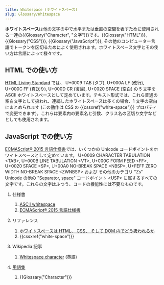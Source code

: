 ```yaml
---
title: Whitespace (ホワイトスペース)
slug: Glossary/Whitespace
---
```


**ホワイトスペース**は他の文字の中で水平または垂直の空間を表すために使用される一連の{{Glossary("Character", "文字")}}です。{{Glossary("HTML")}}, {{Glossary("CSS")}}, {{Glossary("JavaScript")}}, その他のコンピューター言語でトークンを区切るためによく使用されます。ホワイトスペース文字とその使い方は言語によって様々です。

## HTML での使い方

[HTML Living Standard](https://html.spec.whatwg.org/) では、 U+0009 TAB (タブ), U+000A LF (改行), U+000C FF (頁送り), U+000D CR (復帰), U+0020 SPACE (空白) の 5 文字を ASCII ホワイトスペースとして定めています。テキスト形式では、これら普通の空白文字として扱われ、連続したホワイトスペースは多くの場合、1 文字の空白にまとめられます (この動作は CSS の {{cssxref("white-space")}} プロパティで変更できます)。これらは要素内の要素名と引数、クラス名の区切り文字などとしても使用されます。

## JavaScript での使い方

[ECMAScript® 2015 言語仕様書](https://www.ecma-international.org/ecma-262/6.0/#sec-white-space)では、いくつかの Unicode コードポイントをホワイトスペースとして定めています。 U+0009 CHARACTER TABULATION \<TAB>, U+000B LINE TABULATION \<VT>, U+000C FORM FEED \<FF>, U+0020 SPACE \<SP>, U+00A0 NO-BREAK SPACE \<NBSP>, U+FEFF ZERO WIDTH NO-BREAK SPACE \<ZWNBSP> および その他のカテゴリ "Zs" Unicode の他の "Separator, space" コードポイント \<USP> に属するすべての文字です。これらの文字はふつう、コードの機能性には不要なものです。

1. 仕様書

   1. [ASCII whitespace](https://infra.spec.whatwg.org/#ascii-whitespace)
   2. [ECMAScript® 2015 言語仕様書](https://www.ecma-international.org/ecma-262/6.0/#sec-white-space)

2. リファレンス

   1. [ホワイトスペースは HTML、 CSS、 そして DOM 内でどう扱われるか](/ja/docs/Web/API/Document_Object_Model/Whitespace)
   2. {{cssxref("white-space")}}

3. Wikipedia 記事

   1. [Whitespace character](https://ja.wikipedia.org/wiki/Whitespace_character) (英語)

4. [用語集](/ja/docs/Glossary)

   1. {{Glossary("Character")}}
